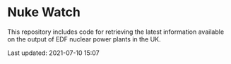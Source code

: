 # Nuke Watch

This repository includes code for retrieving the latest information available on the output of EDF nuclear power plants in the UK.

Last updated: 2021-07-10 15:07